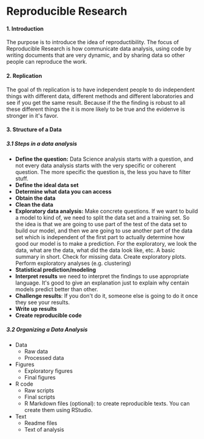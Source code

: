 # Reproducible Research

#### 1. Introduction

The purpose is to introduce the idea of reproductibility. The focus of Reproducible Research is how communicate data analysis, using code by writing documents that are very dynamic, and by sharing data so other people can reproduce the work.

#### 2. Replication

The goal of th replication is to have independent people to do independent things with different data, different methods and different laboratories and see if you get the same result. Because if the the finding is robust to all these different things the it is more likely to be true and the evidenve is stronger in it's favor.

#### 3. Structure of a Data 

##### 3.1 Steps in a data analysis
- <b>Define the question:</b> Data Science analysis starts with a question, and not every data analysis starts with the very specific or coherent question. The more specific the question is, the less you have to filter stuff.
- <b>Define the ideal data set</b>
- <b>Determine what data you can access</b>
- <b>Obtain the data</b>
- <b>Clean the data</b>
- <b>Exploratory data analysis:</b> Make concrete questions. If we want to build a model to kind of, we need to split the data set and a training set. So the idea is that we are going to use part of the test of the data set to build our model, and then we are going to use another part of the data set which is independent of the first part to actually determine how good our model is to make a prediction. For the exploratory, we look the data, what are the data, what did the data look like, etc. A basic summary in short. Check for missing data. Create exploratory plots. Perform exploratory analyses (e.g. clustering)
- <b>Statistical prediction/modeling</b>
- <b>Interpret results</b> we need to interpret the findings to use appropriate language. It's good to give an explanation just to explain why centain models predict better than other.
- <b>Challenge results</b>: If you don't do it, someone else is going to do it once they see your results.
- <b>Write up results</b>
- <b>Create reproducible code</b>

##### 3.2 Organizing a Data Analysis

- Data
  - Raw data
  - Processed data 
- Figures
  - Exploratory figures
  - Final figures
- R code
  - Raw scripts
  - Final scripts
  - R Markdown files (optional): to create reproducible texts. You can create them using RStudio.
- Text
  - Readme files
  - Text of analysis
















